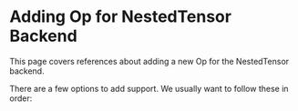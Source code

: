 # Adding Op for NestedTensor Backend

This page covers references about adding a new Op for the NestedTensor backend.

There are a few options to add support. We usually want to follow these in order:
